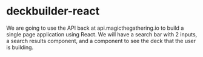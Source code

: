 # deckbuilder-react

We are going to use the API back at api.magicthegathering.io to build a single page application using React. We will have a search bar with 2 inputs, a search results component, and a component to see the deck that the user is building.
